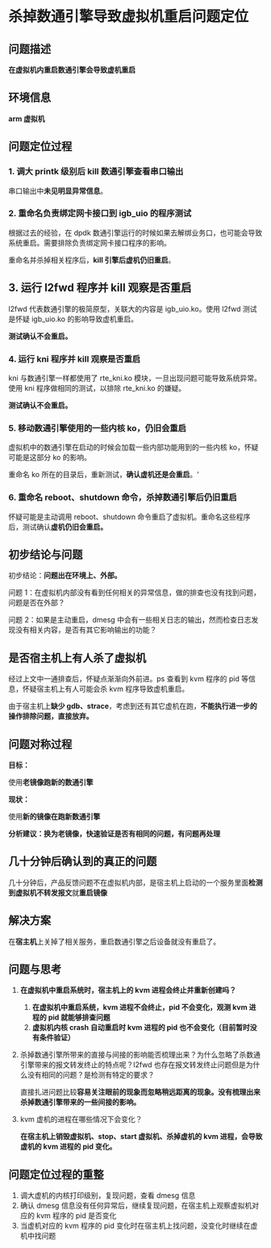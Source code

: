 # 杀掉数通引擎导致虚拟机重启问题定位
## 问题描述

**在虚拟机内重启数通引擎会导致虚机重启**

## 环境信息

**arm 虚拟机**

## 问题定位过程

### 1. 调大 printk 级别后 kill 数通引擎查看串口输出

串口输出中**未见明显异常信息**。

### 2. 重命名负责绑定网卡接口到 igb_uio 的程序测试
根据过去的经验，在 dpdk 数通引擎运行的时候如果去解绑业务口，也可能会导致系统重启。需要排除负责绑定网卡接口程序的影响。

重命名并杀掉相关程序后，**kill 引擎后虚机仍旧重启**。

## 3. 运行 l2fwd 程序并 kill 观察是否重启

l2fwd 代表数通引擎的极简原型，关联大的内容是 igb_uio.ko。使用 l2fwd 测试是怀疑 igb_uio.ko 的影响导致虚机重启。

**测试确认不会重启。**

### 4. 运行 kni 程序并 kill 观察是否重启

kni 与数通引擎一样都使用了 rte_kni.ko 模块，一旦出现问题可能导致系统异常。使用 kni 程序做相同的测试，以排除 rte_kni.ko 的嫌疑。

**测试确认不会重启。**

### 5. 移动数通引擎使用的一些内核 ko，仍旧会重启
虚拟机中的数通引擎在启动的时候会加载一些内部功能用到的一些内核 ko，怀疑可能是这部分 ko 的影响。

重命名 ko 所在的目录后，重新测试，**确认虚机还是会重启**。‘

### 6. 重命名 reboot、shutdown 命令，杀掉数通引擎后仍旧重启

怀疑可能是主动调用 reboot、shutdown 命令重启了虚拟机。重命名这些程序后，测试确认**虚机仍旧会重启。**

## 初步结论与问题

初步结论：**问题出在环境上、外部。**

问题 1：在虚拟机内部没有看到任何相关的异常信息，做的排查也没有找到问题，问题是否在外部？

问题 2：如果是主动重启，dmesg 中会有一些相关日志的输出，然而检查日志发现没有相关内容，是否有其它影响输出的功能？

## 是否宿主机上有人杀了虚拟机

经过上文中一通排查后，怀疑点渐渐向外前进。ps 查看到 kvm 程序的 pid 等信息，怀疑宿主机上有人可能会杀 kvm 程序导致虚机重启。

由于宿主机上**缺少 gdb、strace**，考虑到还有其它虚机在跑，**不能执行进一步的操作排除问题，直接放弃。**

## 问题对称过程

**目标：**

使用**老镜像跑新的数通引擎**

**现状：**

使用**新的镜像在跑新数通引擎**

**分析建议：换为老镜像，快速验证是否有相同的问题，有问题再处理**

## 几十分钟后确认到的真正的问题

几十分钟后，产品反馈问题不在虚拟机内部，是宿主机上启动的一个服务里面**检测到虚拟机不转发报文**就**重启镜像**

## 解决方案

在**宿主机**上关掉了相关服务，重启数通引擎之后设备就没有重启了。

## 问题与思考

1. **在虚拟机中重启系统时，宿主机上的 kvm 进程会终止并重新创建吗？**

   1. **在虚拟机中重启系统，kvm 进程不会终止，pid 不会变化，观测 kvm 进程的 pid 就能够排查问题**
   2. **虚拟机内核 crash 自动重启时 kvm 进程的 pid 也不会变化（目前暂时没有条件验证）**

2. 杀掉数通引擎所带来的直接与间接的影响能否梳理出来？为什么忽略了杀数通引擎带来的报文转发终止的特点呢？l2fwd 也存在报文转发终止问题但是为什么没有相同的问题？是检测有特定的要求？

   直接扎进问题比较**容易关注眼前的现象而忽略稍远距离的现象。没有梳理出来杀掉数通引擎带来的一些间接的影响。**

3. kvm 虚机的进程在哪些情况下会变化？

   **在宿主机上销毁虚拟机、stop、start 虚拟机、杀掉虚机的 kvm 进程，会导致虚机的 kvm 进程的 pid 变化。**

## 问题定位过程的重整

1. 调大虚机的内核打印级别，复现问题，查看 dmesg 信息
2. 确认 dmesg 信息没有任何异常后，继续复现问题，在宿主机上观察虚拟机对应的 kvm 程序的 pid 是否变化
3. 当虚机对应的 kvm 程序的 pid 变化时在宿主机上找问题，没变化时继续在虚机中找问题